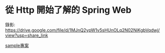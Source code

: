 # 從 Http 開始了解的 Spring Web

錄影: https://drive.google.com/file/d/1MJnQ2ypW1v5sHUnOLq2N02NiKgbVqdwj/view?usp=share_link

[sample專案](demo-2023-02-24.zip)